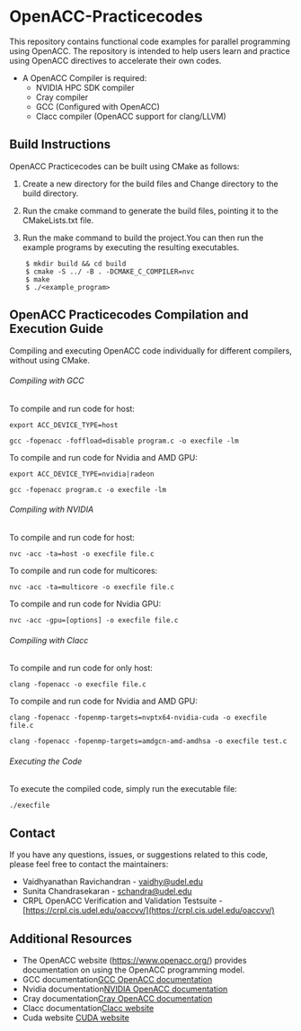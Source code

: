 # OpenACC-Practicecodes

This repository contains functional code examples for parallel programming using OpenACC. The repository is intended to help users learn and practice using OpenACC directives to accelerate their own codes.

- A OpenACC Compiler is required:
  - NVIDIA HPC SDK compiler
  - Cray compiler
  - GCC (Configured with OpenACC) 
  - Clacc compiler (OpenACC support for clang/LLVM)
## Build Instructions

OpenACC Practicecodes can be built using CMake as follows:

1. Create a new directory for the build files and Change directory to the build directory.

2. Run the cmake command to generate the build files, pointing it to the CMakeLists.txt file.

3. Run the make command to build the project.You can then run the example programs by executing the resulting executables.
```
    $ mkdir build && cd build
    $ cmake -S ../ -B . -DCMAKE_C_COMPILER=nvc
    $ make
    $ ./<example_program>
```    

## OpenACC Practicecodes Compilation and Execution Guide

Compiling and executing OpenACC code individually for different compilers, without using CMake.

###### Compiling with GCC
To compile and run code for host:
```
export ACC_DEVICE_TYPE=host

gcc -fopenacc -foffload=disable program.c -o execfile -lm
```
To compile and run code for Nvidia and AMD GPU:
```
export ACC_DEVICE_TYPE=nvidia|radeon

gcc -fopenacc program.c -o execfile -lm
```
###### Compiling with NVIDIA
To compile and run code for host:
```
nvc -acc -ta=host -o execfile file.c
```
To compile and run code for multicores:
```
nvc -acc -⁠ta=multicore -o execfile file.c
```
To compile and run code for Nvidia GPU:
```
nvc -acc -gpu=[options] -o execfile file.c
```

###### Compiling with Clacc
To compile and run code for only host:
```
clang -fopenacc -o execfile file.c
```
To compile and run code for Nvidia and AMD GPU:
```
clang -fopenacc -fopenmp-targets=nvptx64-nvidia-cuda -o execfile file.c

clang -fopenacc -fopenmp-targets=amdgcn-amd-amdhsa -o execfile test.c
```
###### Executing the Code
To execute the compiled code, simply run the executable file:
```
./execfile
```

## Contact

If you have any questions, issues, or suggestions related to this code, please feel free to contact the maintainers:

- Vaidhyanathan Ravichandran - [vaidhy@udel.edu](mailto:vaidhy@udel.edu)
- Sunita Chandrasekaran - [schandra@udel.edu](mailto:schandra@udel.edu)
- CRPL OpenACC Verification and Validation Testsuite - [https://crpl.cis.udel.edu/oaccvv/](https://crpl.cis.udel.edu/oaccvv/)


## Additional Resources

- The OpenACC website (https://www.openacc.org/) provides documentation on using the OpenACC programming model.
- GCC documentation[GCC OpenACC documentation](https://gcc.gnu.org/wiki/OpenACC)
- Nvidia documentation[NVIDIA OpenACC documentation](https://docs.nvidia.com/cuda/cuda-compiler-driver-nvc/index.html)
- Cray documentation[Cray OpenACC documentation](https://docs.cray.com/books/S-2489-51/html-S-2489-51/openacc.html)
- Clacc documentation[Clacc website](https://www.openacc.org/sites/default/files/inline-images/events/F2F20%20presentations/BoF-clacc.pdf)
- Cuda website [CUDA website](https://developer.nvidia.com/cuda-zone)

